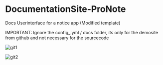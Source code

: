 # DocumentationSite-ProNote

Docs Userinterface for a notice app (Modified template)

IMPORTANT: Ignore the config_.yml / docs folder, its only for the demosite from github and not necessary for the sourcecode

![git1](https://user-images.githubusercontent.com/80708285/179794220-ae4041c0-2150-4bbf-9ee9-81e25880651c.png)



![git2](https://user-images.githubusercontent.com/80708285/179794240-6a0ebbe4-2a1c-477c-81cd-3a077f4f6f0b.png)
